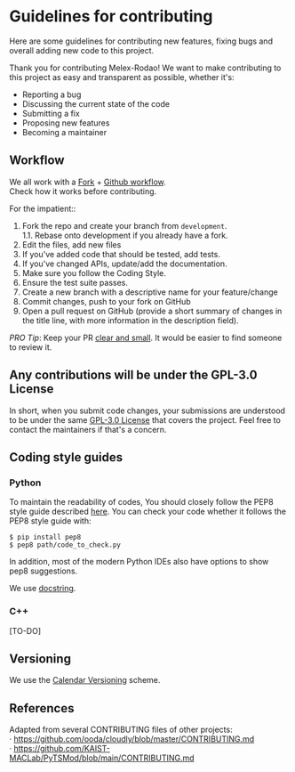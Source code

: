 Guidelines for contributing
===========================

Here are some guidelines for contributing new features, fixing bugs and overall
adding new code to this project.

Thank you for contributing Melex-Rodao! We want to make contributing to this project as easy and transparent as possible, whether it's:

- Reporting a bug
- Discussing the current state of the code
- Submitting a fix
- Proposing new features
- Becoming a maintainer


Workflow    
----------------------
We all work with a [Fork](https://www.atlassian.com/git/tutorials/comparing-workflows/forking-workflow) + [Github workflow](https://guides.github.com/introduction/flow/index.html).  
Check how it works before contributing.

For the impatient::
1. Fork the repo and create your branch from `development`.  
   1.1. Rebase onto development if you already have a fork.
2. Edit the files, add new files
3. If you've added code that should be tested, add tests.
5. If you've changed APIs, update/add the documentation.
4. Make sure you follow the Coding Style.
6. Ensure the test suite passes.
7. Create a new branch with a descriptive name for your feature/change
8. Commit changes, push to your fork on GitHub
8. Open a pull request on GitHub (provide a short summary of changes in the title line, with more information in the description field).

*PRO Tip*: Keep your PR [clear and small](https://www.atlassian.com/blog/git/written-unwritten-guide-pull-requests). It would be easier to find someone to review it.

Any contributions will be under the GPL-3.0 License
----------------------
In short, when you submit code changes, your submissions are understood to be under the same [GPL-3.0 License](https://www.gnu.org/licenses/gpl-3.0.html) that covers the project. Feel free to contact the maintainers if that's a concern.

Coding style guides
-------------------

### Python
To maintain the readability of codes, You should closely follow the PEP8 style guide described [here](http://www.python.org/dev/peps/pep-0008/).
You can check your code whether it follows the PEP8 style guide with:

```shell
$ pip install pep8
$ pep8 path/code_to_check.py
```
In addition, most of the modern Python IDEs also have options to show pep8 suggestions.

We use [docstring](https://www.python.org/dev/peps/pep-0257/).

### C++
[TO-DO]


Versioning
----------
We use the [Calendar Versioning](https://calver.org/) scheme.

References
----------
Adapted from several CONTRIBUTING files of other projects:  
· https://github.com/ooda/cloudly/blob/master/CONTRIBUTING.md  
· https://github.com/KAIST-MACLab/PyTSMod/blob/main/CONTRIBUTING.md  

